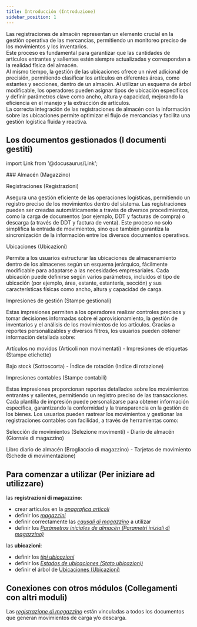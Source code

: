 ```yaml
---
title: Introducción (Introduzione)
sidebar_position: 1
---
```


Las registraciones de almacén representan un elemento crucial en la gestión operativa de las mercancías, permitiendo un monitoreo preciso de los movimientos y los inventarios.    
Este proceso es fundamental para garantizar que las cantidades de artículos entrantes y salientes estén siempre actualizadas y correspondan a la realidad física del almacén.    
Al mismo tiempo, la gestión de las ubicaciones ofrece un nivel adicional de precisión, permitiendo clasificar los artículos en diferentes áreas, como estantes y secciones, dentro de un almacén. Al utilizar un esquema de árbol modificable, los operadores pueden asignar tipos de ubicación específicos y definir parámetros clave como ancho, altura y capacidad, mejorando la eficiencia en el manejo y la extracción de artículos.       
La correcta integración de las registraciones de almacén con la información sobre las ubicaciones permite optimizar el flujo de mercancías y facilita una gestión logística fluida y reactiva.

## Los documentos gestionados (I documenti gestiti)

import Link from '@docusaurus/Link';

<div className="cardContainer">
    <div className="card">
###     <Link to="/docs/logistics/warehouse/stock-records/record">Almacén (Magazzino)</Link>
        <p><Link to="/docs/logistics/warehouse/stock-records/record" className="bold-link">Registraciones (Registrazioni)</Link></p>
        <p>Asegura una gestión eficiente de las operaciones logísticas, permitiendo un registro preciso de los movimientos dentro del sistema. Las registraciones pueden ser creadas automáticamente a través de diversos procedimientos, como la carga de documentos (por ejemplo, DDT y facturas de compra) o descarga (a través de DDT y factura de venta). Este proceso no solo simplifica la entrada de movimientos, sino que también garantiza la sincronización de la información entre los diversos documentos operativos.</p>
        </div>
</div>
<div className="cardContainer">
    <div className="card">
        <p><Link to="/docs/logistics/warehouse/location/locations" className="bold-link">Ubicaciones (Ubicazioni)</Link></p>
        <p>Permite a los usuarios estructurar las ubicaciones de almacenamiento dentro de los almacenes según un esquema jerárquico, fácilmente modificable para adaptarse a las necesidades empresariales. Cada ubicación puede definirse según varios parámetros, incluidos el tipo de ubicación (por ejemplo, área, estante, estantería, sección) y sus características físicas como ancho, altura y capacidad de carga.</p>
    </div>
</div>
<div className="cardContainer">
    <div className="card">
        <p><Link to="/docs/logistics/warehouse/management-reports/not-handled-items-report" className="bold-link">Impresiones de gestión (Stampe gestionali)</Link></p>
        <p>Estas impresiones permiten a los operadores realizar controles precisos y tomar decisiones informadas sobre el aprovisionamiento, la gestión de inventarios y el análisis de los movimientos de los artículos. Gracias a reportes personalizables y diversos filtros, los usuarios pueden obtener información detallada sobre:</p>
        <p><Link to="/docs/logistics/warehouse/management-reports/not-handled-items-report" className="bold-link">Artículos no movidos (Articoli non movimentati)</Link> - <Link to="/docs/logistics/warehouse/management-reports/print-labels" className="bold-link">Impresiones de etiquetas (Stampe etichette)</Link></p>
        <p><Link to="/docs/logistics/warehouse/management-reports/safety-stock-execution" className="bold-link">Bajo stock (Sottoscorta)</Link> - <Link to="/docs/logistics/warehouse/management-reports/rotation-index" className="bold-link">Índice de rotación (Indice di rotazione)</Link></p>
    </div>
    <div className="card">
        <p><Link to="/docs/logistics/warehouse/accountancy-reports/print-movement-selection" className="bold-link">Impresiones contables (Stampe contabili)</Link></p>
        <p>Estas impresiones proporcionan reportes detallados sobre los movimientos entrantes y salientes, permitiendo un registro preciso de las transacciones. Cada plantilla de impresión puede personalizarse para obtener información específica, garantizando la conformidad y la transparencia en la gestión de los bienes. Los usuarios pueden rastrear los movimientos y gestionar las registraciones contables con facilidad, a través de herramientas como:</p>
        <p><Link to="/docs/logistics/warehouse/accountancy-reports/print-movement-selection" className="bold-link">Selección de movimientos (Selezione movimenti)</Link> - <Link to="/docs/logistics/warehouse/accountancy-reports/print-inventory-journal" className="bold-link">Diario de almacén (Giornale di magazzino)</Link></p>
        <p><Link to="/docs/logistics/warehouse/accountancy-reports/print-warehouse-day-book" className="bold-link">Libro diario de almacén (Brogliaccio di magazzino)</Link> - <Link to="/docs/logistics/warehouse/accountancy-reports/print-movement-cards" className="bold-link">Tarjetas de movimiento (Schede di movimentazione)</Link></p>
    </div>
</div>

## Para comenzar a utilizar (Per iniziare ad utilizzare)  

las **registrazioni di magazzino**:  
- crear artículos en la [*anagrafica articoli*](/docs/erp-home/registers/items/create-new-item)        
- definir los [*magazzini*](/docs/configurations/tables/logistics/warehouses)    
- definir correctamente las [*causali di magazzino*](/docs/configurations/tables/logistics/warehouse-templates) a utilizar       
- definir los [*Parámetros iniciales de almacén (Parametri iniziali di magazzino)*](/docs/configurations/parameters/logistics/warehouse-initial-parameters/warehouse-parameters)          

las **ubicazioni**:  
- definir los [*tipi ubicazioni*](/docs/configurations/tables/logistics/locations-types)  
- definir los [*Estados de ubicaciones (Stato ubicazioni)*](/docs/configurations/tables/logistics/location-status)                
- definir el árbol de [Ubicaciones (Ubicazioni)](/docs/logistics/warehouse/location/locations)


## Conexiones con otros módulos (Collegamenti con altri moduli)  
Las [*registrazione di magazzino*](/docs/logistics/warehouse/stock-records/record) están vinculadas a todos los documentos que generan movimientos de carga y/o descarga.